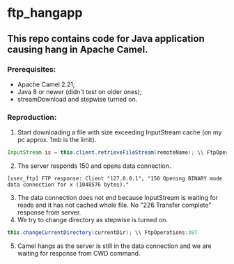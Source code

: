 # ftp_hangapp
## This repo contains code for Java application causing hang in Apache Camel.
### Prerequisites:
  - Apache Camel 2.21;
  - Java 8 or newer (didn't test on older ones);
  - streamDownload and stepwise turned on.
### Reproduction:
  1. Start downloading a file with size exceeding InputStream cache (on my pc approx. 1mb is the limit).
  ```java
  InputStream is = this.client.retrieveFileStream(remoteName); \\ FtpOperations:373
  ```
  2. The server responds 150 and opens data connection.
  ```
  [user_ftp] FTP response: Client "127.0.0.1", "150 Opening BINARY mode data connection for x (1048576 bytes)."
  ```
  3. The data connection does not end because InputStream is waiting for reads and it has not cached whole file. No "226 Transfer complete" response from server.
  4. We try to change directory as stepwise is turned on.
  ```java
  this.changeCurrentDirectory(currentDir); \\ FtpOperations:387
  ``` 
  5. Camel hangs as the server is still in the data connection and we are waiting for response from CWD command.  
